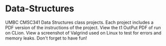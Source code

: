 # Data-Structures
UMBC CMSC341 Data Structures class projects.
Each project includes a PDF version of the instructions of the project. 
View the t1 OutPut PDF of run on CLion. 
View a screenshot of Valgrind used on Linux to test for errors and memory leaks.
Don't forget to have fun!
